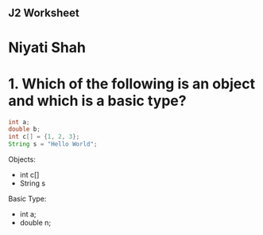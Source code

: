 ## J2 Worksheet
# Niyati Shah

# 1. Which of the following is an object and which is a basic type?
```java
int a;
double b;
int c[] = {1, 2, 3};
String s = "Hello World";
```
Objects:
- int c[]
- String s

Basic Type:
- int a;
- double n;
